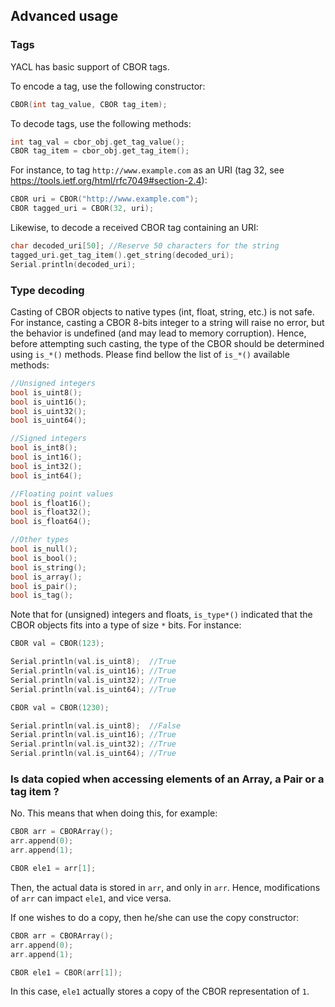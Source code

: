 ## Advanced usage

### Tags

YACL has basic support of CBOR tags.

To encode a tag, use the following constructor:
```c++
CBOR(int tag_value, CBOR tag_item);
```
To decode tags, use the following methods:
```c++
int tag_val = cbor_obj.get_tag_value();
CBOR tag_item = cbor_obj.get_tag_item();
```

For instance, to tag `http://www.example.com` as an URI (tag 32, see https://tools.ietf.org/html/rfc7049#section-2.4):
```c++
CBOR uri = CBOR("http://www.example.com");
CBOR tagged_uri = CBOR(32, uri);
```
Likewise, to decode a received CBOR tag containing an URI:
```c++
char decoded_uri[50]; //Reserve 50 characters for the string
tagged_uri.get_tag_item().get_string(decoded_uri);
Serial.println(decoded_uri);
```

### Type decoding

Casting of CBOR objects to native types (int, float, string, etc.) is not safe. For instance, casting a CBOR 8-bits integer to a string will raise no error, but the behavior is undefined (and may lead to memory corruption).
Hence, before attempting such casting, the type of the CBOR should be determined using `is_*()` methods.
Please find bellow the list of `is_*()` available methods:
```c++
//Unsigned integers
bool is_uint8();
bool is_uint16();
bool is_uint32();
bool is_uint64();

//Signed integers
bool is_int8();
bool is_int16();
bool is_int32();
bool is_int64();

//Floating point values
bool is_float16();
bool is_float32();
bool is_float64();

//Other types
bool is_null();
bool is_bool();
bool is_string();
bool is_array();
bool is_pair();
bool is_tag();
```

Note that for (unsigned) integers and floats, `is_type*()` indicated that the CBOR objects fits into a type of size `*` bits. For instance:
```c++
CBOR val = CBOR(123);

Serial.println(val.is_uint8);  //True
Serial.println(val.is_uint16); //True
Serial.println(val.is_uint32); //True
Serial.println(val.is_uint64); //True
```

```c++
CBOR val = CBOR(1230);

Serial.println(val.is_uint8);  //False
Serial.println(val.is_uint16); //True
Serial.println(val.is_uint32); //True
Serial.println(val.is_uint64); //True
```

### Is data copied when accessing elements of an Array, a Pair or a tag item ?

No.
This means that when doing this, for example:
```c++
CBOR arr = CBORArray();
arr.append(0);
arr.append(1);

CBOR ele1 = arr[1];
```
Then, the actual data is stored in `arr`, and only in `arr`. Hence, modifications of `arr` can impact `ele1`, and vice versa.

If one wishes to do a copy, then he/she can use the copy constructor:
```c++
CBOR arr = CBORArray();
arr.append(0);
arr.append(1);

CBOR ele1 = CBOR(arr[1]);
```
In this case, `ele1` actually stores a copy of the CBOR representation of `1`.
